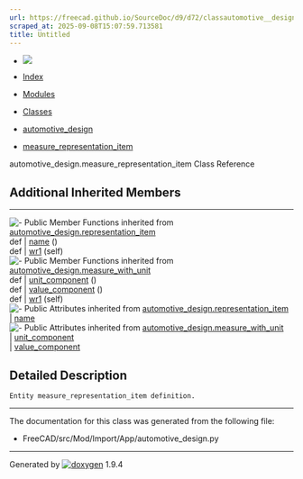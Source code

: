 ```yaml
---
url: https://freecad.github.io/SourceDoc/d9/d72/classautomotive__design_1_1measure__representation__item.html
scraped_at: 2025-09-08T15:07:59.713581
title: Untitled
---
```


  * [ ![](https://www.freecad.org/svg/logo-freecad.svg) ](https://freecadweb.org "FreeCAD")
  * [Index](../../index.html "Index")
  * [Modules](../../modules.html "Modules list")
  * [Classes](../../annotated.html "Annotated list")

  * [automotive_design](../../d4/ddf/namespaceautomotive__design.html)
  * [measure_representation_item](../../d9/d72/classautomotive__design_1_1measure__representation__item.html)

automotive_design.measure_representation_item Class Reference

##  Additional Inherited Members  
  
---  
![-](../../closed.png) Public Member Functions inherited from
[automotive_design.representation_item](../../d3/d20/classautomotive__design_1_1representation__item.html)  
def | [name](../../d3/d20/classautomotive__design_1_1representation__item.html#a33b5812d92aa0d107b4fd4274c17b9d9) ()  
def | [wr1](../../d3/d20/classautomotive__design_1_1representation__item.html#af350c19fc5e5763d4991494a99d979ed) (self)  
![-](../../closed.png) Public Member Functions inherited from
[automotive_design.measure_with_unit](../../db/d66/classautomotive__design_1_1measure__with__unit.html)  
def | [unit_component](../../db/d66/classautomotive__design_1_1measure__with__unit.html#accf524e37fd3e05e483c04da33ec25a9) ()  
def | [value_component](../../db/d66/classautomotive__design_1_1measure__with__unit.html#ac8f78eb072238eb05d09fc2350d71fe6) ()  
def | [wr1](../../db/d66/classautomotive__design_1_1measure__with__unit.html#a10d2c432c94d0063fedaecff3483b0d6) (self)  
![-](../../closed.png) Public Attributes inherited from
[automotive_design.representation_item](../../d3/d20/classautomotive__design_1_1representation__item.html)  
|
[name](../../d3/d20/classautomotive__design_1_1representation__item.html#a3d48fe912053adaf5f187b606fa81c87)  
![-](../../closed.png) Public Attributes inherited from
[automotive_design.measure_with_unit](../../db/d66/classautomotive__design_1_1measure__with__unit.html)  
|
[unit_component](../../db/d66/classautomotive__design_1_1measure__with__unit.html#a30da8ff5991b14c1513623a8a78df360)  
|
[value_component](../../db/d66/classautomotive__design_1_1measure__with__unit.html#a6a36286bc2dcf141ac26006e93b8d59b)  
  
## Detailed Description

    
    
    Entity measure_representation_item definition.

* * *

The documentation for this class was generated from the following file:

  * FreeCAD/src/Mod/Import/App/automotive_design.py

* * *

Generated by
[![doxygen](../../doxygen.svg)](https://www.doxygen.org/index.html) 1.9.4

